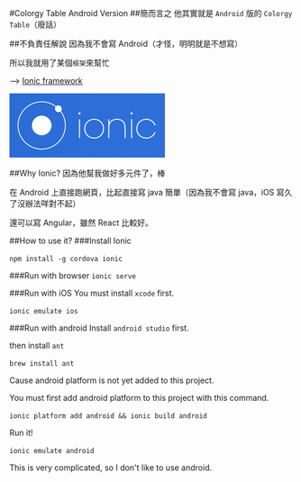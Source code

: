 #Colorgy Table Android Version
##簡而言之
他其實就是 `Android` 版的 `Colorgy Table`（廢話）

##不負責任解說
因為我不會寫 Android（才怪，明明就是不想寫）

所以我就用了某個`框架`來幫忙

--> [Ionic framework](http://ionicframework.com/)

[![preview](ionic.png)](http://ionicframework.com/)

##Why Ionic?
因為他幫我做好多元件了，棒

在 Android 上直接跑網頁，比起直接寫 java 簡單（因為我不會寫 java，iOS 寫久了沒辦法咩對不起）

還可以寫 Angular，雖然 React 比較好。

##How to use it?
###Install Ionic

`npm install -g cordova ionic`

###Run with browser
`ionic serve`

###Run with iOS
You must install `xcode` first.

`ionic emulate ios`

###Run with android
Install `android studio` first.

then install `ant`

`brew install ant`

Cause android platform is not yet added to this project.

You must first add android platform to this project with this command.

`ionic platform add android && ionic build android`

Run it!

`ionic emulate android`

This is very complicated, so I don't like to use android.

